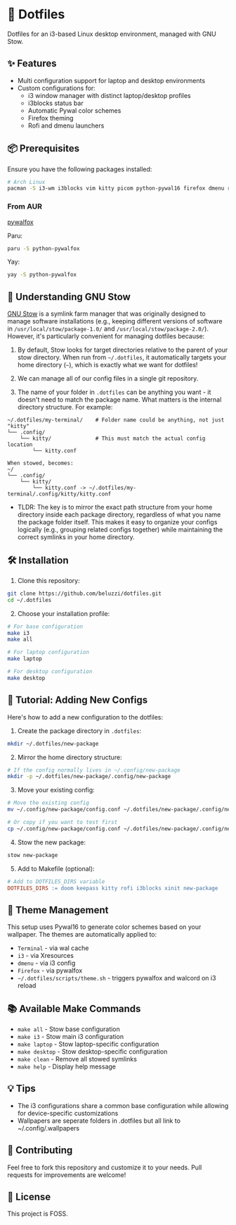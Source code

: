 # 🚀 Dotfiles
Dotfiles for an i3-based Linux desktop environment, managed with GNU Stow.

## ✨ Features
- Multi configuration support for laptop and desktop environments
- Custom configurations for:
  - i3 window manager with distinct laptop/desktop profiles
  - i3blocks status bar
  - Automatic Pywal color schemes
  - Firefox theming
  - Rofi and dmenu launchers

## 📦 Prerequisites
Ensure you have the following packages installed:
```bash
# Arch Linux
pacman -S i3-wm i3blocks vim kitty picom python-pywal16 firefox dmenu rofi stow
```

### From AUR
[pywalfox](https://github.com/Frewacom/pywalfox)

Paru:
```bash
paru -S python-pywalfox
```

Yay:
```bash
yay -S python-pywalfox
```

## 🔗 Understanding GNU Stow
[GNU Stow](https://www.gnu.org/software/stow/) is a symlink farm manager that was originally designed to manage software installations (e.g., keeping different versions of software in `/usr/local/stow/package-1.0/` and `/usr/local/stow/package-2.0/`). However, it's particularly convenient for managing dotfiles because:

1. By default, Stow looks for target directories relative to the parent of your stow directory. When run from `~/.dotfiles`, it automatically targets your home directory (`~`), which is exactly what we want for dotfiles!

2. We can manage all of our config files in a single git repository.

3. The name of your folder in `.dotfiles` can be anything you want - it doesn't need to match the package name. What matters is the internal directory structure. For example:
```
~/.dotfiles/my-terminal/    # Folder name could be anything, not just "kitty"
└── .config/
    └── kitty/              # This must match the actual config location
        └── kitty.conf

When stowed, becomes:
~/
└── .config/
    └── kitty/
        └── kitty.conf -> ~/.dotfiles/my-terminal/.config/kitty/kitty.conf
```
- TLDR: The key is to mirror the exact path structure from your home directory inside each package directory, regardless of what you name the package folder itself. This makes it easy to organize your configs logically (e.g., grouping related configs together) while maintaining the correct symlinks in your home directory.

## 🛠️ Installation
1. Clone this repository:
```bash
git clone https://github.com/beluzzi/dotfiles.git
cd ~/.dotfiles
```

2. Choose your installation profile:
```bash
# For base configuration
make i3
make all
```
```bash
# For laptop configuration
make laptop
```
```bash
# For desktop configuration
make desktop
```

## 📝 Tutorial: Adding New Configs
Here's how to add a new configuration to the dotfiles:

1. Create the package directory in `.dotfiles`:
```bash
mkdir ~/.dotfiles/new-package
```

2. Mirror the home directory structure:
```bash
# If the config normally lives in ~/.config/new-package
mkdir -p ~/.dotfiles/new-package/.config/new-package
```

3. Move your existing config:
```bash
# Move the existing config
mv ~/.config/new-package/config.conf ~/.dotfiles/new-package/.config/new-package/

# Or copy if you want to test first
cp ~/.config/new-package/config.conf ~/.dotfiles/new-package/.config/new-package/
```

4. Stow the new package:
```bash
stow new-package
```

5. Add to Makefile (optional):
```makefile
# Add to DOTFILES_DIRS variable
DOTFILES_DIRS := doom keepass kitty rofi i3blocks xinit new-package
```

## 🎨 Theme Management
This setup uses Pywal16 to generate color schemes based on your wallpaper. The themes are automatically applied to:
- `Terminal` - via wal cache
- `i3` - via Xresources
- `dmenu` - via i3 config
- `Firefox` - via pywalfox
- `~/.dotfiles/scripts/theme.sh` - triggers pywalfox and walcord on i3 reload

## 📚 Available Make Commands
- `make all` - Stow base configuration
- `make i3` - Stow main i3 configuration
- `make laptop` - Stow laptop-specific configuration
- `make desktop` - Stow desktop-specific configuration
- `make clean` - Remove all stowed symlinks
- `make help` - Display help message

## 💡 Tips
- The i3 configurations share a common base configuration while allowing for device-specific customizations
- Wallpapers are seperate folders in .dotfiles but all link to ~/.config/.wallpapers

## 🤝 Contributing
Feel free to fork this repository and customize it to your needs. Pull requests for improvements are welcome!

## 📝 License
This project is FOSS.
